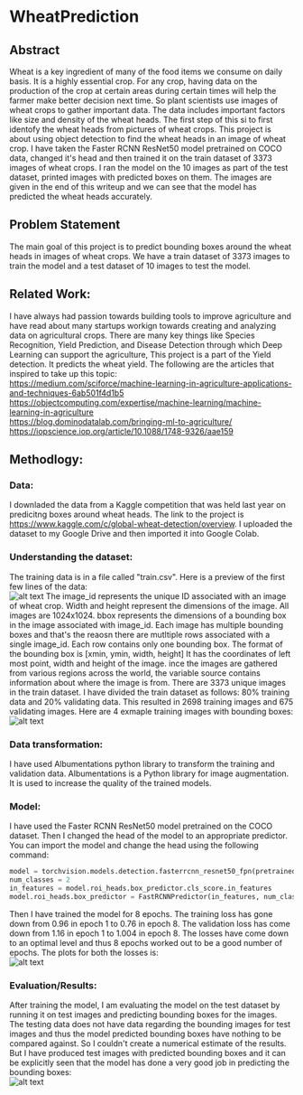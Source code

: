 # WheatPrediction
## Abstract
Wheat is a key ingredient of many of the food items we consume on daily basis. It is a highly essential crop. For any crop, having data on the production of the crop at certain areas during certain times will help the farmer make better decision next time. So plant scientists use images of wheat crops to gather important data. The data includes important factors like size and density of the wheat heads. The first step of this si to first identofy the wheat heads from pictures of wheat crops. This project is about using object detection to find the wheat heads in an image of wheat crop. I have taken the Faster RCNN ResNet50 model pretrained on COCO data, changed it's head and then trained it on the train dataset of 3373 images of wheat crops. I ran the model on the 10 images as part of the test dataset, printed images with predicted boxes on them. The images are given in the end of this writeup and we can see that the model has predicted the wheat heads accurately.

## Problem Statement
The main goal of this project is to predict bounding boxes around the wheat heads in images of wheat crops. We have a train dataset of 3373 images to train the model and a test dataset of 10 images to test the model.

## Related Work:
I have always had passion towards building tools to improve agriculture and have read about many startups workign towards creating and analyzing data on agricultural crops. There are many key things like Species Recognition, Yield Prediction, and Disease Detection through which Deep Learning can support the agriculture, This project is a part of the Yield detection. It predicts the wheat yield. The following are the articles that inspired to take up this topic: <br />
https://medium.com/sciforce/machine-learning-in-agriculture-applications-and-techniques-6ab501f4d1b5 <br />
https://objectcomputing.com/expertise/machine-learning/machine-learning-in-agriculture <br />
https://blog.dominodatalab.com/bringing-ml-to-agriculture/ <br />
https://iopscience.iop.org/article/10.1088/1748-9326/aae159

## Methodlogy:
### Data:
I downladed the data from a Kaggle competition that was held last year on predicitng boxes around wheat heads. The link to the project is https://www.kaggle.com/c/global-wheat-detection/overview. I uploaded the dataset to my Google Drive and then imported it into Google Colab.

### Understanding the dataset:
The training data is in a file called "train.csv". Here is a preview of the first few lines of the data: <br />
![alt text](https://github.com/ruthviksai/WheatPrediction/blob/main/train_data.png?raw=true)
The image_id represents the unique ID associated with an image of wheat crop. Width and height represent the dimensions of the image. All images are 1024x1024. bbox represents the dimensions of a bounding box in the image associated with image_id. Each image has multiple bounding boxes and that's the reaosn there are mutltiple rows associated with a single image_id. Each row contains only one bounding box. The format of the bounding box is [xmin, ymin, width, height] It has the coordinates of left most point, width and height of the image. ince the images are gathered from various regions across the world, the variable source contains information about where the image is from. There are 3373 unique images in the train dataset. I have divided the train dataset as follows: 80% training data and 20% validating data. This resulted in 2698 training images and 675 validating images. Here are 4 exmaple training images with bounding boxes: <br />
![alt text](https://github.com/ruthviksai/WheatPrediction/blob/main/train_images.png?raw=true)

### Data transformation:
I have used Albumentations python library to transform the training and validation data. Albumentations is a Python library for image augmentation. It is used to increase the quality of the trained models.

### Model:
I have used the Faster RCNN ResNet50 model pretrained on the COCO dataset. Then I changed the head of the model to an appropriate predictor. You can import the model and change the head using the following command:
```python
model = torchvision.models.detection.fasterrcnn_resnet50_fpn(pretrained=True)
num_classes = 2
in_features = model.roi_heads.box_predictor.cls_score.in_features
model.roi_heads.box_predictor = FastRCNNPredictor(in_features, num_classes)
```

Then I have trained the model for 8 epochs. The training loss has gone down from 0.96 in epoch 1 to 0.76 in epoch 8. The validation loss has come down from 1.16 in epoch 1 to 1.004 in epoch 8. The losses have come down to an optimal level and thus 8 epochs worked out to be a good number of epochs. The plots for both the losses is: <br />
![alt text](https://github.com/ruthviksai/WheatPrediction/blob/main/losses.png?raw=true)

### Evaluation/Results:
After training the model, I am evaluating the model on the test dataset by running it on test images and predicting bounding boxes for the images. The testing data does not have data regarding the bounding images for test images and thus the model predicted bounding boxes have nothing to be compared against. So I couldn't create a numerical estimate of the results. But I have produced test images with predicted bounding boxes and it can be explicitly seen that the model has done a very good job in predicting the bounding boxes: <br />
![alt text](https://github.com/ruthviksai/WheatPrediction/blob/main/test_images.png?raw=true)



